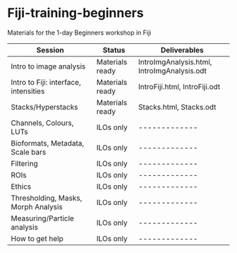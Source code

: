 # Fiji-training-beginners
Materials for the 1-day Beginners workshop in Fiji


| Session | Status | Deliverables
| ------------- | ------------- | ------------- |
| Intro to image analysis  | Materials ready | IntroImgAnalysis.html, IntroImgAnalysis.odt |
| Intro to Fiji: interface, intensities  | Materials ready  | IntroFiji.html, IntroFiji.odt |
| Stacks/Hyperstacks   | Materials ready  | Stacks.html, Stacks.odt |
| Channels, Colours, LUTs  | ILOs only  | ------------- |
| Bioformats, Metadata, Scale bars  | ILOs only  | ------------- |
| Filtering  | ILOs only  | ------------- |
| ROIs  | ILOs only  | ------------- |
| Ethics  | ILOs only  | ------------- |
| Thresholding, Masks, Morph Analysis   | ILOs only  | ------------- |
| Measuring/Particle analysis  | ILOs only  | ------------- |
| How to get help  | ILOs only  | ------------- |

